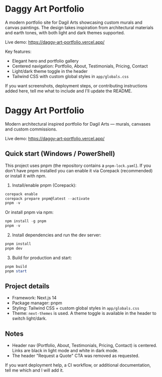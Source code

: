 # Daggy Art Portfolio

A modern portfolio site for Dagil Arts showcasing custom murals and canvas paintings. The design takes inspiration from architectural materials and earth tones, with both light and dark themes supported.

Live demo: https://daggy-art-portfolio.vercel.app/

Key features:

- Elegant hero and portfolio gallery
- Centered navigation: Portfolio, About, Testimonials, Pricing, Contact
- Light/dark theme toggle in the header
- Tailwind CSS with custom global styles in `app/globals.css`

If you want screenshots, deployment steps, or contributing instructions added here, tell me what to include and I'll update the README.

# Daggy Art Portfolio

Modern architectural inspired portfolio for Dagil Arts — murals, canvases and custom commissions.

Live demo: https://daggy-art-portfolio.vercel.app/

## Quick start (Windows / PowerShell)

This project uses pnpm (the repository contains a `pnpm-lock.yaml`). If you don't have pnpm installed you can enable it via Corepack (recommended) or install it with npm.

1. Install/enable pnpm (Corepack):

```powershell
corepack enable
corepack prepare pnpm@latest --activate
pnpm -v
```

Or install pnpm via npm:

```powershell
npm install -g pnpm
pnpm -v
```

2. Install dependencies and run the dev server:

```powershell
pnpm install
pnpm dev
```

3. Build for production and start:

```powershell
pnpm build
pnpm start
```

## Project details

- Framework: Next.js 14
- Package manager: pnpm
- Styling: Tailwind CSS + custom global styles in `app/globals.css`
- Theme: `next-themes` is used. A theme toggle is available in the header to switch light/dark.

## Notes

- Header nav (Portfolio, About, Testimonials, Pricing, Contact) is centered. Links are black in light mode and white in dark mode.
- The header "Request a Quote" CTA was removed as requested.

If you want deployment help, a CI workflow, or additional documentation, tell me which and I will add it.
